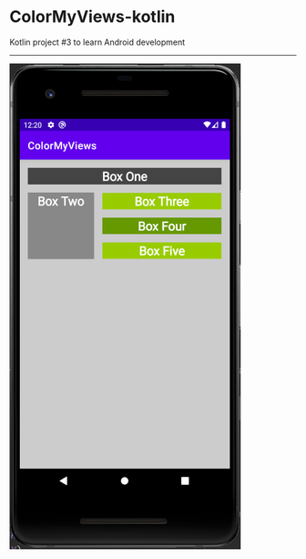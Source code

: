 # ColorMyViews-kotlin
Kotlin project #3 to learn Android development

***
![project](https://github.com/nurlan-aliyev/ColorMyViews-kotlin/blob/bde623d0941b2b825a92981dcd39c23762da1b58/image.png)

